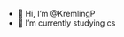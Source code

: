 <!--
**KremlingP/KremlingP** is a ✨ _special_ ✨ repository because its `README.md` (this file) appears on your GitHub profile.
-->
- 👋 Hi, I’m @KremlingP
- 🔭 I’m currently studying cs
